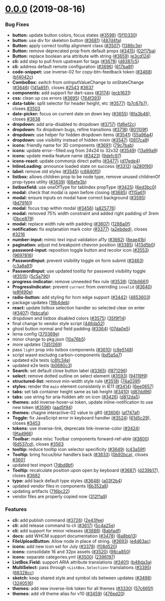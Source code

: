 # [0.0.0](https://github.com/RocketSoftware/carbon/compare/v10.4.1...v0.0.0) (2019-08-16)


### Bug Fixes

* **button:** update button colors, focus states ([#3598](https://github.com/RocketSoftware/carbon/issues/3598)) ([5f10330](https://github.com/RocketSoftware/carbon/commit/5f10330))
* **button:** use div for skeleton button ([#3681](https://github.com/RocketSoftware/carbon/issues/3681)) ([487d4fa](https://github.com/RocketSoftware/carbon/commit/487d4fa))
* **Button:** apply correct tooltip alignment class ([#3507](https://github.com/RocketSoftware/carbon/issues/3507)) ([1386c3e](https://github.com/RocketSoftware/carbon/commit/1386c3e))
* **Button:** remove deprecated prop from default props ([#3415](https://github.com/RocketSoftware/carbon/issues/3415)) ([02f17ba](https://github.com/RocketSoftware/carbon/commit/02f17ba))
* **Button:** replace boolean aria attribute with string ([#3659](https://github.com/RocketSoftware/carbon/issues/3659)) ([e3cd124](https://github.com/RocketSoftware/carbon/commit/e3cd124))
* **cli:** add step to pull from upstream for tags ([#3678](https://github.com/RocketSoftware/carbon/issues/3678)) ([d8387c5](https://github.com/RocketSoftware/carbon/commit/d8387c5))
* **cli:** address default remote configuration ([#3696](https://github.com/RocketSoftware/carbon/issues/3696)) ([617ba8f](https://github.com/RocketSoftware/carbon/commit/617ba8f))
* **code-snippet:** use inverse-02 for copy-btn-feedback token ([#3468](https://github.com/RocketSoftware/carbon/issues/3468)) ([b14042c](https://github.com/RocketSoftware/carbon/commit/b14042c))
* **ComboBox:** switch from onInputValueChange to onStateChange ([#3646](https://github.com/RocketSoftware/carbon/issues/3646)) ([141a85f](https://github.com/RocketSoftware/carbon/commit/141a85f)), closes [#2543](https://github.com/RocketSoftware/carbon/issues/2543) [#3637](https://github.com/RocketSoftware/carbon/issues/3637)
* **components:** add support for dart-sass ([#3174](https://github.com/RocketSoftware/carbon/issues/3174)) ([ecb1631](https://github.com/RocketSoftware/carbon/commit/ecb1631))
* **css:** clean up css errors ([#3695](https://github.com/RocketSoftware/carbon/issues/3695)) ([764f393](https://github.com/RocketSoftware/carbon/commit/764f393))
* **data-table:** split selector for header height, etc ([#3577](https://github.com/RocketSoftware/carbon/issues/3577)) ([b7c67b7](https://github.com/RocketSoftware/carbon/commit/b7c67b7)), closes [#3503](https://github.com/RocketSoftware/carbon/issues/3503)
* **date-picker:** focus on current date on down key ([#3655](https://github.com/RocketSoftware/carbon/issues/3655)) ([8fa3b46](https://github.com/RocketSoftware/carbon/commit/8fa3b46)), closes [#3638](https://github.com/RocketSoftware/carbon/issues/3638)
* **dropdown:** add aria-disabled to dropdown ([#3717](https://github.com/RocketSoftware/carbon/issues/3717)) ([fd6e12c](https://github.com/RocketSoftware/carbon/commit/fd6e12c))
* **dropdown:** fix dropdown bugs, refine transitions ([#3718](https://github.com/RocketSoftware/carbon/issues/3718)) ([801109f](https://github.com/RocketSoftware/carbon/commit/801109f))
* **dropdown:** use helper for hidden dropdown items ([#3541](https://github.com/RocketSoftware/carbon/issues/3541)) ([55a96a4](https://github.com/RocketSoftware/carbon/commit/55a96a4))
* **dropdown:** use visibility instead of hidden mixin ([#3547](https://github.com/RocketSoftware/carbon/issues/3547)) ([0817ca9](https://github.com/RocketSoftware/carbon/commit/0817ca9))
* **icons:** friendly name for 3D components ([#3691](https://github.com/RocketSoftware/carbon/issues/3691)) ([79c7bab](https://github.com/RocketSoftware/carbon/commit/79c7bab))
* **icons:** update error--filled.svg from 24x24 to 32x32 ([#3549](https://github.com/RocketSoftware/carbon/issues/3549)) ([13a99a9](https://github.com/RocketSoftware/carbon/commit/13a99a9))
* **icons:** update media feature name ([#3423](https://github.com/RocketSoftware/carbon/issues/3423)) ([9defc97](https://github.com/RocketSoftware/carbon/commit/9defc97))
* **icons-react:** update commonjs direct paths ([#3477](https://github.com/RocketSoftware/carbon/issues/3477)) ([d17ede4](https://github.com/RocketSoftware/carbon/commit/d17ede4))
* **InlineLoading:** announce loaded state on success ([#3312](https://github.com/RocketSoftware/carbon/issues/3312)) ([a280f90](https://github.com/RocketSoftware/carbon/commit/a280f90))
* **label:** remove old styles ([#3545](https://github.com/RocketSoftware/carbon/issues/3545)) ([c6840f0](https://github.com/RocketSoftware/carbon/commit/c6840f0))
* **listbox:** allows children prop to be node type, remove unused childrenOf prop-types utility ([#3639](https://github.com/RocketSoftware/carbon/issues/3639)) ([66efe3b](https://github.com/RocketSoftware/carbon/commit/66efe3b))
* **listboxfield:** use oneOfType for tabIndex propType ([#3425](https://github.com/RocketSoftware/carbon/issues/3425)) ([6ed3bc0](https://github.com/RocketSoftware/carbon/commit/6ed3bc0))
* **modal:** check that modal is open before closing ([#3685](https://github.com/RocketSoftware/carbon/issues/3685)) ([f115a61](https://github.com/RocketSoftware/carbon/commit/f115a61))
* **modal:** ensure inputs on modal have correct background ([#3595](https://github.com/RocketSoftware/carbon/issues/3595)) ([8d79161](https://github.com/RocketSoftware/carbon/commit/8d79161))
* **modal:** focus trap within modal ([#3456](https://github.com/RocketSoftware/carbon/issues/3456)) ([a825776](https://github.com/RocketSoftware/carbon/commit/a825776))
* **modal:** removed 75% width constraint and added right padding of 3rem ([0bce879](https://github.com/RocketSoftware/carbon/commit/0bce879))
* **modal:** replace width rule with padding ([#3607](https://github.com/RocketSoftware/carbon/issues/3607)) ([1288a0f](https://github.com/RocketSoftware/carbon/commit/1288a0f))
* **notification:** fix explanation mark color ([#3377](https://github.com/RocketSoftware/carbon/issues/3377)) ([a2ebded](https://github.com/RocketSoftware/carbon/commit/a2ebded)), closes [#3216](https://github.com/RocketSoftware/carbon/issues/3216)
* **number-input:** mimic text input validation a11y ([#3662](https://github.com/RocketSoftware/carbon/issues/3662)) ([8eae41b](https://github.com/RocketSoftware/carbon/commit/8eae41b))
* **pagination:** adjust md breakpoint chevron position ([#3385](https://github.com/RocketSoftware/carbon/issues/3385)) ([413d5b0](https://github.com/RocketSoftware/carbon/commit/413d5b0))
* **password-input:** reposition toggle button and recolor icon ([#3553](https://github.com/RocketSoftware/carbon/issues/3553)) ([9697816](https://github.com/RocketSoftware/carbon/commit/9697816))
* **PasswordInput:** prevent visibility toggle on form submit ([#3463](https://github.com/RocketSoftware/carbon/issues/3463)) ([c3a8a91](https://github.com/RocketSoftware/carbon/commit/c3a8a91))
* **PasswordInput:** use updated tooltip for password visibility toggle ([#3515](https://github.com/RocketSoftware/carbon/issues/3515)) ([5c5a790](https://github.com/RocketSoftware/carbon/commit/5c5a790))
* **progress-indicator:** remove unneeded flex rule ([#3538](https://github.com/RocketSoftware/carbon/issues/3538)) ([20b6661](https://github.com/RocketSoftware/carbon/commit/20b6661))
* **ProgressIndicator:** prevent `current` from overriding `invalid` ([#3640](https://github.com/RocketSoftware/carbon/issues/3640)) ([e8f490e](https://github.com/RocketSoftware/carbon/commit/e8f490e))
* **radio-button:** add styling for hcm edge support ([#3442](https://github.com/RocketSoftware/carbon/issues/3442)) ([4853603](https://github.com/RocketSoftware/carbon/commit/4853603))
* package updates ([19b4deb](https://github.com/RocketSoftware/carbon/commit/19b4deb))
* **react:** update listbox selection handler so selected clear on enter ([#3407](https://github.com/RocketSoftware/carbon/issues/3407)) ([febcafa](https://github.com/RocketSoftware/carbon/commit/febcafa))
* dropdown and listbox disabled colors ([#3575](https://github.com/RocketSoftware/carbon/issues/3575)) ([35f9f14](https://github.com/RocketSoftware/carbon/commit/35f9f14))
* final change to vendor style script ([446da52](https://github.com/RocketSoftware/carbon/commit/446da52))
* ghost button normal and field padding ([#3364](https://github.com/RocketSoftware/carbon/issues/3364)) ([07da0e5](https://github.com/RocketSoftware/carbon/commit/07da0e5))
* lerna config ([370369e](https://github.com/RocketSoftware/carbon/commit/370369e))
* minor change to pkg.json ([10a76b5](https://github.com/RocketSoftware/carbon/commit/10a76b5))
* more updates ([7d51269](https://github.com/RocketSoftware/carbon/commit/7d51269))
* pass `light` prop into listbox components ([#3610](https://github.com/RocketSoftware/carbon/issues/3610)) ([c8e5148](https://github.com/RocketSoftware/carbon/commit/c8e5148))
* script wasnt excludng carbon-components ([bd5a5a7](https://github.com/RocketSoftware/carbon/commit/bd5a5a7))
* updated e2e tests ([c8fc34e](https://github.com/RocketSoftware/carbon/commit/c8fc34e))
* updated e2e tests ([b0680c3](https://github.com/RocketSoftware/carbon/commit/b0680c3))
* **Search:** set default close button label ([#3365](https://github.com/RocketSoftware/carbon/issues/3365)) ([f871296](https://github.com/RocketSoftware/carbon/commit/f871296))
* **select:** remove dotted outline on select element ([#3593](https://github.com/RocketSoftware/carbon/issues/3593)) ([94119f9](https://github.com/RocketSoftware/carbon/commit/94119f9))
* **structured-list:** remove min-width style rule ([#3518](https://github.com/RocketSoftware/carbon/issues/3518)) ([74a039f](https://github.com/RocketSoftware/carbon/commit/74a039f))
* **styles:** render the `main` element consistenly in IE11 ([#3414](https://github.com/RocketSoftware/carbon/issues/3414)) ([6ee0657](https://github.com/RocketSoftware/carbon/commit/6ee0657))
* **tabs:** set tab container height same as tab height ([#3410](https://github.com/RocketSoftware/carbon/issues/3410)) ([d87dd96](https://github.com/RocketSoftware/carbon/commit/d87dd96))
* **tabs:** use string for aria-hidden attr on icon ([#3426](https://github.com/RocketSoftware/carbon/issues/3426)) ([d812da5](https://github.com/RocketSoftware/carbon/commit/d812da5))
* **themes:** add inverse-hover-ui token, update inline-notification to use new token ([#3596](https://github.com/RocketSoftware/carbon/issues/3596)) ([aad5f94](https://github.com/RocketSoftware/carbon/commit/aad5f94))
* **themes:** chagne interactive-02 value to g80 ([#3606](https://github.com/RocketSoftware/carbon/issues/3606)) ([af747af](https://github.com/RocketSoftware/carbon/commit/af747af))
* **Toggle:** fix JavaScript error in keyboard handler ([#3524](https://github.com/RocketSoftware/carbon/issues/3524)) ([61d5c29](https://github.com/RocketSoftware/carbon/commit/61d5c29)), closes [#3453](https://github.com/RocketSoftware/carbon/issues/3453)
* **tokens:** use inverse-link, deprecate link-inverse-color ([#3424](https://github.com/RocketSoftware/carbon/issues/3424)) ([9fad966](https://github.com/RocketSoftware/carbon/commit/9fad966))
* **Toolbar:** make misc Toolbar components forward-ref-able ([#3600](https://github.com/RocketSoftware/carbon/issues/3600)) ([6d537cd](https://github.com/RocketSoftware/carbon/commit/6d537cd)), closes [#3563](https://github.com/RocketSoftware/carbon/issues/3563)
* **tooltip:** reduce tooltip icon selector specificity ([#3649](https://github.com/RocketSoftware/carbon/issues/3649)) ([c43a59f](https://github.com/RocketSoftware/carbon/commit/c43a59f))
* **Tooltip:** bring focus/blur handlers back ([#3633](https://github.com/RocketSoftware/carbon/issues/3633)) ([0b92bca](https://github.com/RocketSoftware/carbon/commit/0b92bca)), closes [#3601](https://github.com/RocketSoftware/carbon/issues/3601)
* updated test import ([7dbd8bf](https://github.com/RocketSoftware/carbon/commit/7dbd8bf))
* **Tooltip:** recalculate position upon open by keyboard ([#3687](https://github.com/RocketSoftware/carbon/issues/3687)) ([d239b17](https://github.com/RocketSoftware/carbon/commit/d239b17)), closes [#3682](https://github.com/RocketSoftware/carbon/issues/3682)
* **type:** add back default type styles ([#3648](https://github.com/RocketSoftware/carbon/issues/3648)) ([a03f2b4](https://github.com/RocketSoftware/carbon/commit/a03f2b4))
* updated vendor files in components ([6b352a8](https://github.com/RocketSoftware/carbon/commit/6b352a8))
* updating artifacts ([716bc22](https://github.com/RocketSoftware/carbon/commit/716bc22))
* vendor files are properly copied now ([312f1a9](https://github.com/RocketSoftware/carbon/commit/312f1a9))


### Features

* **cli:** add publish command ([#3726](https://github.com/RocketSoftware/carbon/issues/3726)) ([2e43fee](https://github.com/RocketSoftware/carbon/commit/2e43fee))
* **cli:** add release command to cli ([#3617](https://github.com/RocketSoftware/carbon/issues/3617)) ([5c4a25e](https://github.com/RocketSoftware/carbon/commit/5c4a25e))
* **cli:** add support for minor releases ([#3686](https://github.com/RocketSoftware/carbon/issues/3686)) ([8abfadf](https://github.com/RocketSoftware/carbon/commit/8abfadf))
* **docs:** add WHCM support documentation ([#3478](https://github.com/RocketSoftware/carbon/issues/3478)) ([8a8bb13](https://github.com/RocketSoftware/carbon/commit/8a8bb13))
* **FileUploadButton:** Allow node in place of string. ([#3693](https://github.com/RocketSoftware/carbon/issues/3693)) ([e4d63ac](https://github.com/RocketSoftware/carbon/commit/e4d63ac))
* **icons:** add new icon set for July ([#3378](https://github.com/RocketSoftware/carbon/issues/3378)) ([f08d520](https://github.com/RocketSoftware/carbon/commit/f08d520))
* **icons:** consolidate 16 and 32px assets ([#3520](https://github.com/RocketSoftware/carbon/issues/3520)) ([98ca850](https://github.com/RocketSoftware/carbon/commit/98ca850))
* **icons:** separate categories.yml ([#3500](https://github.com/RocketSoftware/carbon/issues/3500)) ([2396197](https://github.com/RocketSoftware/carbon/commit/2396197))
* **ListBox.Field:** support ARIA attribute translations ([#3401](https://github.com/RocketSoftware/carbon/issues/3401)) ([b48da3a](https://github.com/RocketSoftware/carbon/commit/b48da3a))
* **MultiSelect:** pass through `<ListBox.Selection>` translations ([#3395](https://github.com/RocketSoftware/carbon/issues/3395)) ([68328cc](https://github.com/RocketSoftware/carbon/commit/68328cc))
* **sketch:** keep shared style and symbol ids between updates ([#3498](https://github.com/RocketSoftware/carbon/issues/3498)) ([3240516](https://github.com/RocketSoftware/carbon/commit/3240516))
* **themes:** add new inverse-link token for all themes ([#3330](https://github.com/RocketSoftware/carbon/issues/3330)) ([57c665f](https://github.com/RocketSoftware/carbon/commit/57c665f))
* **themes:** add v9 theme alias for v10 ([#3459](https://github.com/RocketSoftware/carbon/issues/3459)) ([476ed20](https://github.com/RocketSoftware/carbon/commit/476ed20))



